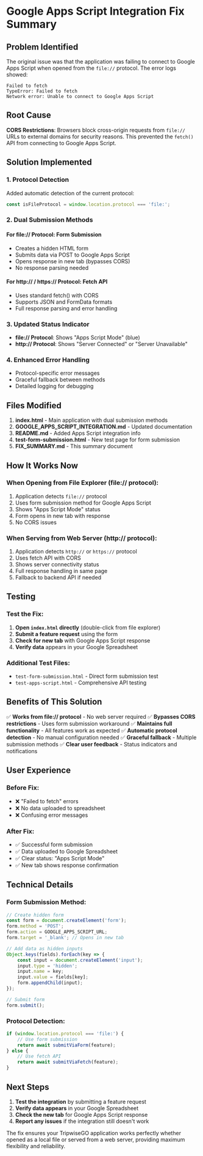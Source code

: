 # Google Apps Script Integration Fix Summary

## Problem Identified

The original issue was that the application was failing to connect to Google Apps Script when opened from the `file://` protocol. The error logs showed:

```
Failed to fetch
TypeError: Failed to fetch
Network error: Unable to connect to Google Apps Script
```

## Root Cause

**CORS Restrictions**: Browsers block cross-origin requests from `file://` URLs to external domains for security reasons. This prevented the `fetch()` API from connecting to Google Apps Script.

## Solution Implemented

### 1. Protocol Detection
Added automatic detection of the current protocol:
```javascript
const isFileProtocol = window.location.protocol === 'file:';
```

### 2. Dual Submission Methods

#### For file:// Protocol: Form Submission
- Creates a hidden HTML form
- Submits data via POST to Google Apps Script
- Opens response in new tab (bypasses CORS)
- No response parsing needed

#### For http:// / https:// Protocol: Fetch API
- Uses standard fetch() with CORS
- Supports JSON and FormData formats
- Full response parsing and error handling

### 3. Updated Status Indicator
- **file:// Protocol**: Shows "Apps Script Mode" (blue)
- **http:// Protocol**: Shows "Server Connected" or "Server Unavailable"

### 4. Enhanced Error Handling
- Protocol-specific error messages
- Graceful fallback between methods
- Detailed logging for debugging

## Files Modified

1. **index.html** - Main application with dual submission methods
2. **GOOGLE_APPS_SCRIPT_INTEGRATION.md** - Updated documentation
3. **README.md** - Added Apps Script integration info
4. **test-form-submission.html** - New test page for form submission
5. **FIX_SUMMARY.md** - This summary document

## How It Works Now

### When Opening from File Explorer (file:// protocol):
1. Application detects `file://` protocol
2. Uses form submission method for Google Apps Script
3. Shows "Apps Script Mode" status
4. Form opens in new tab with response
5. No CORS issues

### When Serving from Web Server (http:// protocol):
1. Application detects `http://` or `https://` protocol
2. Uses fetch API with CORS
3. Shows server connectivity status
4. Full response handling in same page
5. Fallback to backend API if needed

## Testing

### Test the Fix:
1. **Open `index.html` directly** (double-click from file explorer)
2. **Submit a feature request** using the form
3. **Check for new tab** with Google Apps Script response
4. **Verify data** appears in your Google Spreadsheet

### Additional Test Files:
- `test-form-submission.html` - Direct form submission test
- `test-apps-script.html` - Comprehensive API testing

## Benefits of This Solution

✅ **Works from file:// protocol** - No web server required
✅ **Bypasses CORS restrictions** - Uses form submission workaround
✅ **Maintains full functionality** - All features work as expected
✅ **Automatic protocol detection** - No manual configuration needed
✅ **Graceful fallback** - Multiple submission methods
✅ **Clear user feedback** - Status indicators and notifications

## User Experience

### Before Fix:
- ❌ "Failed to fetch" errors
- ❌ No data uploaded to spreadsheet
- ❌ Confusing error messages

### After Fix:
- ✅ Successful form submission
- ✅ Data uploaded to Google Spreadsheet
- ✅ Clear status: "Apps Script Mode"
- ✅ New tab shows response confirmation

## Technical Details

### Form Submission Method:
```javascript
// Create hidden form
const form = document.createElement('form');
form.method = 'POST';
form.action = GOOGLE_APPS_SCRIPT_URL;
form.target = '_blank'; // Opens in new tab

// Add data as hidden inputs
Object.keys(fields).forEach(key => {
    const input = document.createElement('input');
    input.type = 'hidden';
    input.name = key;
    input.value = fields[key];
    form.appendChild(input);
});

// Submit form
form.submit();
```

### Protocol Detection:
```javascript
if (window.location.protocol === 'file:') {
    // Use form submission
    return await submitViaForm(feature);
} else {
    // Use fetch API
    return await submitViaFetch(feature);
}
```

## Next Steps

1. **Test the integration** by submitting a feature request
2. **Verify data appears** in your Google Spreadsheet
3. **Check the new tab** for Google Apps Script response
4. **Report any issues** if the integration still doesn't work

The fix ensures your TripwiseGO application works perfectly whether opened as a local file or served from a web server, providing maximum flexibility and reliability.
